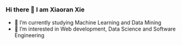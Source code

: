 ### Hi there 👋 I am Xiaoran Xie
- 🔭 I’m currently studying Machine Learning and Data Mining
- 🌱 I’m interested in Web development, Data Science and Software Engineering
<!--
- 👯 I’m looking to collaborate on Web development
- 🤔 I’m looking for help with ...
- 💬 Ask me about ...
- 📫 How to reach me: ...
- 😄 Pronouns: ...
- ⚡ Fun fact: ...
-->
